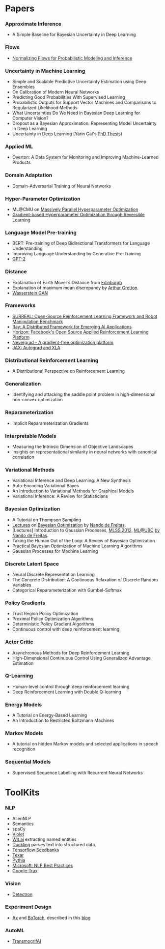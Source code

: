 # Papers

### Approximate Inference
- A Simple Baseline for Bayesian Uncertainty in Deep Learning

### Flows
- [Normalizing Flows for Probabilistic Modeling and Inference](https://arxiv.org/pdf/1912.02762.pdf)

### Uncertainty in Machine Learning
- Simple and Scalable Predictive Uncertainty Estimation using Deep Ensembles
- On Calibration of Modern Neural Networks
- Predicting Good Probabilities With Supervised Learning
- Probabilistic Outputs for Support Vector Machines and Comparisons to Regularized Likelihood Methods
- What Uncertainties Do We Need in Bayesian Deep Learning for Computer Vision?
- Dropout as a Bayesian Approximation: Representing Model Uncertainty in Deep Learning
- Uncertainty in Deep Learning (Yarin Gal's [PhD Thesis](http://mlg.eng.cam.ac.uk/yarin/blog_2248.html))

### Applied ML
- Overton: A Data System for Monitoring and Improving Machine-Learned Products

### Domain Adaptation
- Domain-Adversarial Training of Neural Networks

### Hyper-Parameter Optimization
- ML@CMU on [Massively Parallel Hyperparameter Optimization](https://blog.ml.cmu.edu/2018/12/12/massively-parallel-hyperparameter-optimization/)
- [Gradient-based Hyperparameter Optimization through Reversible Learning](https://arxiv.org/abs/1502.03492)

### Language Model Pre-training
- BERT: Pre-training of Deep Bidirectional Transformers for Language Understanding
- Improving Language Understanding by Generative Pre-Training
- [GPT-2](https://blog.openai.com/better-language-models/)

### Distance
- Explanation of Earth Mover’s Distance from [Edinburgh](http://homepages.inf.ed.ac.uk/rbf/CVonline/LOCAL_COPIES/RUBNER/emd.htm)
- Explanation of maximum mean discrepancy by [Arthur Gretton](https://vimeo.com/53228255).
- [Wasserstein GAN](https://arxiv.org/pdf/1701.07875.pdf)

### Frameworks
- [SURREAL: Open-Source Reinforcement Learning Framework and Robot Manipulation Benchmark](https://surreal.stanford.edu)
- [Ray: A Distributed Framework for Emerging AI Applications](https://github.com/ray-project/ray)
- [Horizon: Facebook's Open Source Applied Reinforcement Learning Platform](https://github.com/facebookresearch/Horizon)
- [Nevergrad - A gradient-free optimization platform](https://github.com/facebookresearch/nevergrad)
- [JAX: Autograd and XLA](https://github.com/google/jax)

### Distributional Reinforcement Learning
- A Distributional Perspective on Reinforcement Learning

### Generalization
- Identifying and attacking the saddle point problem in high-dimensional non-convex optimization

### Reparameterization
- Implicit Reparameterization Gradients

### Interpretable Models
- Measuring the Intrinsic Dimension of Objective Landscapes
- Insights on representational similarity in neural networks with canonical correlation

### Variational Methods
- Variational Inference and Deep Learning: A New Synthesis
- Auto-Encoding Variational Bayes
- An Introduction to Variational Methods for Graphical Models
- Variational Inference: A Review for Statisticians

### Bayesian Optimization
- A Tutorial on Thompson Sampling
- [Lectures](https://www.youtube.com/watch?v=YB64VoGQsK8) on [Bayesian Optimization](https://www.youtube.com/watch?v=VtM7ylGHtF4) by [Nando de Freitas](https://www.youtube.com/watch?v=vz3D36VXefI&t=1839s&index=11&list=PLE6Wd9FR--EdyJ5lbFl8UuGjecvVw66F6).
- [Lectures] Introduction to Gaussian Processes, [MLSS 2012](https://www.youtube.com/watch?v=BS4Wd5rwNwE), [ML@UBC](https://www.youtube.com/watch?v=4vGiHC35j9s) [by](https://www.youtube.com/watch?v=MfHKW5z-OOA&list=PLE6Wd9FR--EdyJ5lbFl8UuGjecvVw66F6&t=2257s&index=10) [Nando de Freitas](https://www.youtube.com/watch?v=vz3D36VXefI&index=10&list=PLE6Wd9FR--EdyJ5lbFl8UuGjecvVw66F6).
- Taking the Human Out of the Loop: A Review of Bayesian Optimization
- Practical Bayesian Optimization of Machine Learning Algorithms
- Gaussian Processes for Machine Learning

### Discrete Latent Space
- Neural Discrete Representation Learning
- The Concrete Distribution: A Continuous Relaxation of Discrete Random Variables
- Categorical Reparameterization with Gumbel-Softmax

### Policy Gradients
- Trust Region Policy Optimization
- Proximal Policy Optimization Algorithms
- Deterministic Policy Gradient Algorithms
- Continuous control with deep reinforcement learning

### Actor Critic
- Asynchronous Methods for Deep Reinforcement Learning
- High-Dimensional Continuous Control Using Generalized Advantage Estimation

### Q-Learning
- Human-level control through deep reinforcement learning
- Deep Reinforcement Learning with Double Q-learning

### Energy Models
- A Tutorial on Energy-Based Learning
- An Introduction to Restricted Boltzmann Machines

### Markov Models
- A tutorial on hidden Markov models and selected applications in speech recognition

### Sequential Models
- Supervised Sequence Labelling with Recurrent Neural Networks


# ToolKits
### NLP
- AllenNLP
- Semantics
- spaCy
- [Violet](http://helloviolet.ai)
- [Wit.ai](https://wit.ai) extracting named entities
- [Duckling](https://github.com/facebook/duckling) parses text into structured data.
- [Tensorflow Seedbanks](http://tools.google.com/seedbank/)
- [Texar](https://texar.io)
- [Pythia](https://github.com/facebookresearch/pythia)
- [Microsoft: NLP Best Practices](https://github.com/microsoft/nlp-recipes)
- [Google-Trax](https://github.com/google/trax)

### Vision
- [Detectron](https://github.com/facebookresearch/Detectron)

### Experiment Design
- [Ax](https://ax.dev) and [BoTorch](https://www.botorch.org/?fbclid=IwAR0sGLzbqLrI65IK2dTbpa8zBHE0onMElYEuS4baPlU2uMxy2xvyD74PlxI), described in this [blog](https://ai.facebook.com/blog/open-sourcing-ax-and-botorch-new-ai-tools-for-adaptive-experimentation/)

### AutoML
- [TransmogrifAI](https://transmogrif.ai)
